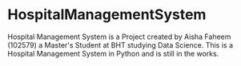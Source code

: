 # HospitalManagementSystem
Hospital Management System is a Project created by Aisha Faheem (102579) a Master's Student at BHT studying Data Science. This is a Hospital Management System in Python and is still in the works.

